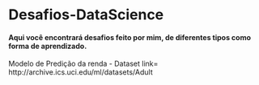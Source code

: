 # Desafios-DataScience

####  Aqui você encontrará desafios feito por mim, de diferentes tipos como forma de aprendizado.
 <p>Modelo de Predição da renda  - Dataset  link= http://archive.ics.uci.edu/ml/datasets/Adult </p>


